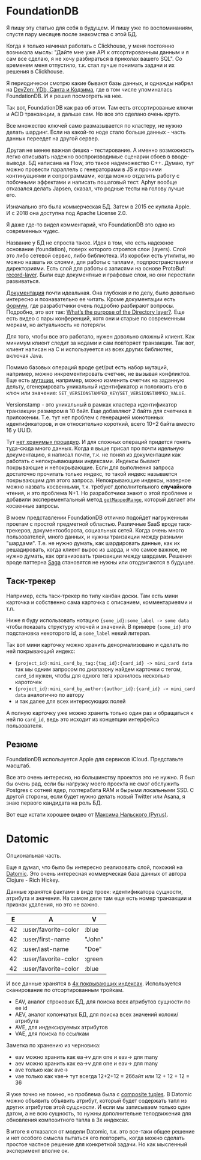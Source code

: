# FoundationDB

Я пишу эту статью для себя в будущем. И пишу уже по воспоминаниям, спустя пару месяцев после знакомства с этой БД.

Когда я только начинал работать с Clickhouse, у меня постоянно возникала мысль:
"Дайте мне уже API к отсортированным данным и я сам все сделаю, я не хочу разбираться в приколах вашего SQL".
Со временем меня отпустило, т.к. стал лучше понимать задачи и их решения в Clickhouse.

Я периодически смотрю какие бывают базы данных, и однажды набрел на [DevZen: YDb, Санта и Кодзима](https://devzen.ru/episode-0272/),
где в том числе упоминалась FoundationDB. И я решил посмотреть на нее.

Так вот, FoundationDB как раз об этом. Там есть отсортированые ключи и ACID транзакции, а дальше сам.
Но все это сделано очень круто.

Все множество ключей само размазывается по кластеру, не нужно делать шардинг.
Если на какой-то ноде стало больше данных - часть данных переедет на другой сервер.

Другая не менее важная фишка - тестирование.
А именно возможность легко описывать надежно воспроизводимые сценарии сбоев в вводе-выводе.
БД написана на Flow, это такое надмножество C++.
Думаю, тут можно провести параллель с генераторами в JS и прочими континуациями и сопрограммами,
когда можно отделить работу с побочными эффектами и написать пошаговый тест.
Aphyr вообще отказался делать Japsen, сказал, что родные тесты на голову лучше его.

Изначально это была коммерческая БД. Затем в 2015 ее купила Apple.
И с 2018 она доступна под Apache License 2.0.

Я даже где-то видел комментарий, что FoundationDB это одно из современных чудес.

Название у БД не спроста такое. Идея в том, что есть надежное основание (foundation), поверх которого строятся слои (layers).
Слой это либо сетевой сервис, либо библиотека.
Из коробки есть утилиты, но можно назвать их слоями, для работы с таплами, подпространствами и директориями.
Есть слой для работы с записями на основе ProtoBuf: [record-layer](https://github.com/FoundationDB/fdb-record-layer).
Были еще документные и графовые слои, но они перестали развиваться.

[Документация](https://apple.github.io/foundationdb/) почти идеальная. Она глубокая и по делу, было довольно интересно и познавательно ее читать.
Кроме документации есть [формум](https://forums.foundationdb.org/), где разработчики очень подробно разбирают вопросы.
Подробно, это вот так: [What’s the purpose of the Directory layer?](https://forums.foundationdb.org/t/whats-the-purpose-of-the-directory-layer/677).
Еще есть видео с пары конференций, хотя они и старые по современным меркам, но актуальность не потеряли.

Для того, чтобы все это работало, нужен довольно сложный клиент. Как минимум клиент следит за нодами и сам повторяет транзакции.
Так вот, клиент написан на C и используеется из всех других библиотек, включая Java.

Помимо базовых операций вроде get/put есть набор мутаций, например, можно инкрементировать счетчик, не вызывая конфликтов.
Еще есть [мутации](https://apple.github.io/foundationdb/javadoc/com/apple/foundationdb/MutationType.html),
например, можно изменить счетчик на заданную дельту, сгенерировать уникальный идентификатор и пололжить его в ключ или значение: `SET_VERSIONSTAMPED_KEY`/`SET_VERSIONSTAMPED_VALUE`.

Versionstamp - это уникальный в рамках кластера идентификатор транзакции размером в 10 байт.
Еще добавляют 2 байта для счетчика в приложении.
Т.е. тут нет проблем с генерацией монотонных идентификаторов, и он относительно короткий, всего 10+2 байта вместо 16 у UUID.

Тут [нет хранимых процедур](https://forums.foundationdb.org/t/stored-procedures/1993).
И для сложных операций придется гонять туда-сюда много данных.
Когда я выше присал про почти идельную документацию, я написал почти, т.к. не понял из документации как работать с непокрывающими индексами.
Индексы бывают покрывающие и непокрывающие. Если для выполнения запроса достаточно прочитать только индекс, то такой индекс называется покрывающим для этого запроса.
Непокрывающие индексы, наверное можно назвать косвенными, т.к. требуют дополнительного **случайного** чтения, и это проблема N+1.
Но разработчики знают о этой проблеме и добавили эксперементальный метод [`getMappedRange`](https://github.com/apple/foundationdb/wiki/Everything-about-GetMappedRange), который делает эти косвенные запросы.

В моем представлении FoundationDB отлично подойдет нагруженным проетам с простой предметной областью.
Различные SaaS вроде таск-трекеров, документооборота, социальных сетей.
Когда очень много пользователей, много данных, и нужны транзакции между разными "шардами".
Т.е. не нужно думать, как шардировать данные, как их решадировать, когда клиент вырос из шарда,
и что самое важное, не нужно думать, как организовать транзакции между шардами.
Решения вроде паттерна [Saga](https://microservices.io/patterns/data/saga.html) становятся не нужны или отодвигаются в будущее.

## Таск-трекер

Например, есть таск-трекер по типу канбан доски.
Там есть мини карточка и собственно сама карточка с описанием, комментариеями и т.п.

Ниже я буду использовать нотацию `{some_id}:some_label -> some data` чтобы показать структуру ключей и значений.
В примере `{some_id}` это подстановка некоторого id, а `some_label` некий литерал.

Так вот мини карточку можно хранить денормализовано и сделать по ней покрывающий индекс:
+ `{project_id}:mini_card_by_tag:{tag_id}:{card_id} -> mini_card data`
  так мы одним запросом по диапазону найдем карточки с тегом, `card_id` нужен, чтобы для одного тега хранилось несколько кароточек
+ `{project_id}:mini_card_by_author:{author_id}:{card_id} -> mini_card data`
   аналогично по автору
+ и так далее для всех интересующих полей

А полную карточку уже можно хранить только один раз и обращаться к ней по `card_id`, ведь это исходит из концепции интерфейса пользователя.

## Резюме

FoundationDB используется Apple для сервисов iCloud. Представьте масштаб.

Все это очень интересно, но большинству проектов это не нужно.
Я был бы очень рад, если бы нагрузку моего проекта не смог обслужить Postgres с сотней ядер, полтерабата RAM и бырыми локальными SSD.
С другой стороны, если будет нужно делать новый Twitter или Asana, я знаю первого кандидата на роль БД.

Вот еще кстати хорошее видео от [Максима Нальского (Pyrus)](https://www.youtube.com/watch?v=zv8LGlQ6xco).

# Datomic

Опциональная часть.

Еще я думал, что было бы интересно реализовать слой, похожий на [Datomic](https://docs.datomic.com/cloud/whatis/data-model.html).
Это очень интересная коммерческая база данных от автора Clojure - Rich Hickey.

Данные хранятся фактами в виде троек: идентификатора сущности, атрибута и значения. На самом деле там еще есть номер транзакции и признак удаления, но это не важно.

| E  | A                    | V          |
|----|----------------------|------------|
| 42 | :user/favorite-color | :blue      |
| 42 | :user/first-name     | "John"     |
| 42 | :user/last-name      | "Doe"      |
| 42 | :user/favorite-color | :green	 |
| 42 | :user/favorite-color | :blue      |

И все данные хранятся в [4х покрывающих индексах](https://docs.datomic.com/cloud/query/raw-index-access.html#indexes).
Используется сканирование по отсортированным тройкам.

+ EAV, аналог строковых БД, для поиска всех атрибутов сущности по ее id
+ AEV, аналог колончатых БД, для поиска всех значений колоки/атрибута
+ AVE, для индексируемых атрибутов
+ VAE, для поиска по ссылкам

Заметка по хранению из черновика:

+ eav можно хранить как ea->v для one и eav-> для many
+ aev можно хранить как ea->v для one и eav-> для many
+ ave только как ave->
+ vae только как vae-> тут всегда 12+2+12 = 26байт или 12 + 12 + 12 = 36

Я уже точно не помню, но проблема была с [composite tuples](https://docs.datomic.com/cloud/schema/schema-reference.html#composite-tuples).
В Datomic можно объявить объявить атрибут, который будет содержать тапл из других атрибутов этой сущсности.
И если мы записываем только один датом, а не всю сущность, то нужны дополнительне телодвижения для обновления
композитного тапла в 3х индексах.

В итоге я отказался от модели Datomic, т.к. это все-таки общее решение и нет особого смысла пытаться его повторить, когда можно сделать простое частное решение для конкретной задачи.
Но как мысленный эксперимент вполне ок.
